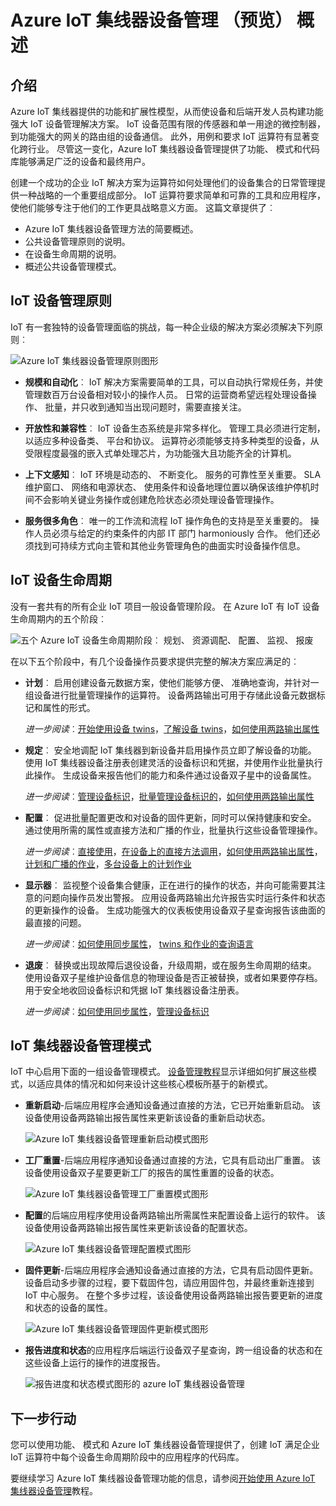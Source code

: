 <properties
 pageTitle="IoT 集线器设备管理概述 |Microsoft Azure"
 description="本文概述在 Azure IoT 集线器的设备管理︰ 企业设备生命周期、 重新启动、 出厂重置、 固件更新、 配置、 设备 twins、 查询、 作业"
 services="iot-hub"
 documentationCenter=""
 authors="bzurcher"
 manager="timlt"
 editor=""/>

<tags
 ms.service="iot-hub"
 ms.devlang="na"
 ms.topic="get-started-article"
 ms.tgt_pltfrm="na"
 ms.workload="na"
 ms.date="10/03/2016"
 ms.author="bzurcher"/>

# <a name="overview-of-azure-iot-hub-device-management-preview"></a>Azure IoT 集线器设备管理 （预览） 概述

## <a name="introduction"></a>介绍

Azure IoT 集线器提供的功能和扩展性模型，从而使设备和后端开发人员构建功能强大 IoT 设备管理解决方案。 IoT 设备范围有限的传感器和单一用途的微控制器，到功能强大的网关的路由组的设备通信。  此外，用例和要求 IoT 运算符有显著变化跨行业。  尽管这一变化，Azure IoT 集线器设备管理提供了功能、 模式和代码库能够满足广泛的设备和最终用户。

创建一个成功的企业 IoT 解决方案为运算符如何处理他们的设备集合的日常管理提供一种战略的一个重要组成部分。 IoT 运算符要求简单和可靠的工具和应用程序，使他们能够专注于他们的工作更具战略意义方面。 这篇文章提供了︰

- Azure IoT 集线器设备管理方法的简要概述。
- 公共设备管理原则的说明。
- 在设备生命周期的说明。
- 概述公共设备管理模式。

## <a name="iot-device-management-principles"></a>IoT 设备管理原则

IoT 有一套独特的设备管理面临的挑战，每一种企业级的解决方案必须解决下列原则︰

![Azure IoT 集线器设备管理原则图形][img-dm_principles]

- **规模和自动化**︰ IoT 解决方案需要简单的工具，可以自动执行常规任务，并使管理数百万台设备相对较小的操作人员。 日常的运营商希望远程处理设备操作、 批量，并只收到通知当出现问题时，需要直接关注。

- **开放性和兼容性**︰ IoT 设备生态系统是非常多样化。 管理工具必须进行定制，以适应多种设备类、 平台和协议。 运算符必须能够支持多种类型的设备，从受限程度最强的嵌入式单处理芯片，为功能强大且功能齐全的计算机。

- **上下文感知**︰ IoT 环境是动态的、 不断变化。 服务的可靠性至关重要。 SLA 维护窗口、 网络和电源状态、 使用条件和设备地理位置以确保该维护停机时间不会影响关键业务操作或创建危险状态必须处理设备管理操作。

- **服务很多角色**︰ 唯一的工作流和流程 IoT 操作角色的支持是至关重要的。 操作人员必须与给定的约束条件的内部 IT 部门 harmoniously 合作。  他们还必须找到可持续方式向主管和其他业务管理角色的曲面实时设备操作信息。

## <a name="iot-device-lifecycle"></a>IoT 设备生命周期

没有一套共有的所有企业 IoT 项目一般设备管理阶段。 在 Azure IoT 有 IoT 设备生命周期内的五个阶段︰

![五个 Azure IoT 设备生命周期阶段︰ 规划、 资源调配、 配置、 监视、 报废][img-device_lifecycle]

在以下五个阶段中，有几个设备操作员要求提供完整的解决方案应满足的︰

- **计划**︰ 启用创建设备元数据方案，使他们能够方便、 准确地查询，并针对一组设备进行批量管理操作的运算符。 设备两路输出可用于存储此设备元数据标记和属性的形式。

    *进一步阅读*︰[开始使用设备 twins][lnk-twins-getstarted]，[了解设备 twins][lnk-twins-devguide]，[如何使用两路输出属性][lnk-twin-properties]

- **规定**︰ 安全地调配 IoT 集线器到新设备并启用操作员立即了解设备的功能。  使用 IoT 集线器设备注册表创建灵活的设备标识和凭据，并使用作业批量执行此操作。 生成设备来报告他们的能力和条件通过设备双子星中的设备属性。

    *进一步阅读*︰[管理设备标识][lnk-identity-registry]，[批量管理设备标识的][lnk-bulk-identity]，[如何使用两路输出属性][lnk-twin-properties]

- **配置**︰ 促进批量配置更改和对设备的固件更新，同时可以保持健康和安全。 通过使用所需的属性或直接方法和广播的作业，批量执行这些设备管理操作。

    *进一步阅读*︰[直接使用][lnk-c2d-methods]，[在设备上的直接方法调用][lnk-methods-devguide]，[如何使用两路输出属性][lnk-twin-properties]，[计划和广播的作业][lnk-jobs]，[多台设备上的计划作业][lnk-jobs-devguide]

- **显示器**︰ 监视整个设备集合健康，正在进行的操作的状态，并向可能需要其注意的问题向操作员发出警报。  应用设备两路输出允许报告实时运行条件和状态的更新操作的设备。 生成功能强大的仪表板使用设备双子星查询报告该曲面的最直接的问题。

    *进一步阅读*︰[如何使用同步属性][lnk-twin-properties]， [twins 和作业的查询语言][lnk-query-language]

- **退废**︰ 替换或出现故障后退役设备，升级周期，或在服务生命周期的结束。  使用设备双子星维护设备信息的物理设备是否正被替换，或者如果要停存档。 用于安全地收回设备标识和凭据 IoT 集线器设备注册表。

    *进一步阅读*︰[如何使用同步属性][lnk-twin-properties]，[管理设备标识][lnk-identity-registry]

## <a name="iot-hub-device-management-patterns"></a>IoT 集线器设备管理模式

IoT 中心启用下面的一组设备管理模式。  [设备管理教程][lnk-get-started]显示详细如何扩展这些模式，以适应具体的情况和如何来设计这些核心模板所基于的新模式。

- **重新启动**-后端应用程序会通知设备通过直接的方法，它已开始重新启动。  该设备使用设备两路输出报告属性来更新该设备的重新启动状态。

    ![Azure IoT 集线器设备管理重新启动模式图形][img-reboot_pattern]

- **工厂重置**-后端应用程序通知设备通过直接的方法，它具有启动出厂重置。  该设备使用设备双子星要更新工厂的报告的属性重置的设备的状态。

    ![Azure IoT 集线器设备管理工厂重置模式图形][img-facreset_pattern]

- **配置**的后端应用程序使用设备两路输出所需属性来配置设备上运行的软件。  该设备使用设备两路输出报告属性来更新该设备的配置状态。

    ![Azure IoT 集线器设备管理配置模式图形][img-config_pattern]

- **固件更新**-后端应用程序会通知设备通过直接的方法，它具有启动固件更新。  设备启动多步骤的过程，要下载固件包，请应用固件包，并最终重新连接到 IoT 中心服务。  在整个多步过程，该设备使用设备两路输出报告要更新的进度和状态的设备的属性。

    ![Azure IoT 集线器设备管理固件更新模式图形][img-fwupdate_pattern]

- **报告进度和状态**的应用程序后端运行设备双子星查询，跨一组设备的状态和在这些设备上运行的操作的进度报告。

    ![报告进度和状态模式图形的 azure IoT 集线器设备管理][img-report_progress_pattern]

## <a name="next-steps"></a>下一步行动

您可以使用功能、 模式和 Azure IoT 集线器设备管理提供了，创建 IoT 满足企业 IoT 运算符中每个设备生命周期阶段中的应用程序的代码库。

要继续学习 Azure IoT 集线器设备管理功能的信息，请参阅[开始使用 Azure IoT 集线器设备管理][lnk-get-started]教程。

<!-- Images and links -->
[img-dm_principles]: media/iot-hub-device-management-overview/image4.png
[img-device_lifecycle]: media/iot-hub-device-management-overview/image5.png
[img-config_pattern]: media/iot-hub-device-management-overview/configuration-pattern.png
[img-facreset_pattern]: media/iot-hub-device-management-overview/facreset-pattern.png
[img-fwupdate_pattern]: media/iot-hub-device-management-overview/fwupdate-pattern.png
[img-reboot_pattern]: media/iot-hub-device-management-overview/reboot-pattern.png
[img-report_progress_pattern]: media/iot-hub-device-management-overview/report-progress-pattern.png

[lnk-twins-devguide]: iot-hub-devguide-device-twins.md
[lnk-get-started]: iot-hub-device-management-get-started.md
[lnk-twins-getstarted]: iot-hub-node-node-twin-getstarted.md
[lnk-twin-properties]: iot-hub-node-node-twin-how-to-configure.md
[lnk-hub-getstarted]: iot-hub-csharp-csharp-getstarted.md
[lnk-identity-registry]: iot-hub-devguide-identity-registry.md
[lnk-bulk-identity]: iot-hub-bulk-identity-mgmt.md
[lnk-query-language]: iot-hub-devguide-query-language.md
[lnk-c2d-methods]: iot-hub-c2d-methods.md
[lnk-methods-devguide]: iot-hub-devguide-direct-methods.md
[lnk-jobs]: iot-hub-schedule-jobs.md
[lnk-jobs-devguide]: iot-hub-devguide-jobs.md
